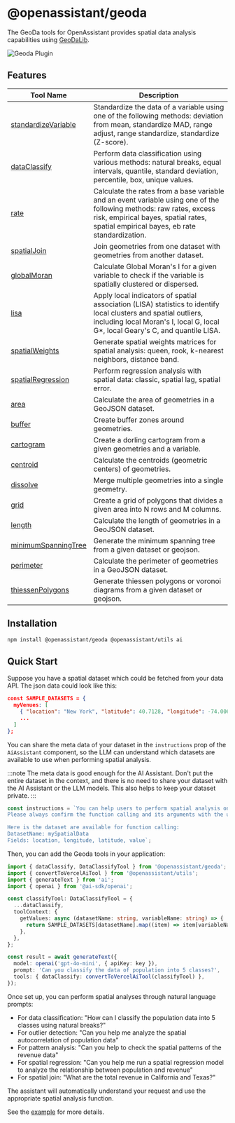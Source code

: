 # @openassistant/geoda

The GeoDa tools for OpenAssistant provides spatial data analysis capabilities using [GeoDaLib](https://geodaopenjs.github.io/geodalib/).

<img src="https://openassistant-doc.vercel.app/img/geoda-tools.png" alt="Geoda Plugin" />

## Features

| Tool Name                                                        | Description                                                                                                                                                                                                  |
| ---------------------------------------------------------------- | ------------------------------------------------------------------------------------------------------------------------------------------------------------------------------------------------------------ |
| [standardizeVariable](/docs/geoda/variables/standardizeVariable) | Standardize the data of a variable using one of the following methods: deviation from mean, standardize MAD, range adjust, range standardize, standardize (Z-score).                                         |
| [dataClassify](/docs/geoda/variables/dataClassify)               | Perform data classification using various methods: natural breaks, equal intervals, quantile, standard deviation, percentile, box, unique values.                                                            |
| [rate](/docs/geoda/variables/rate)                               | Calculate the rates from a base variable and an event variable using one of the following methods: raw rates, excess risk, empirical bayes, spatial rates, spatial empirical bayes, eb rate standardization. |
| [spatialJoin](/docs/geoda/variables/spatialJoin)                 | Join geometries from one dataset with geometries from another dataset.                                                                                                                                       |
| [globalMoran](/docs/geoda/variables/globalMoran)                 | Calculate Global Moran's I for a given variable to check if the variable is spatially clustered or dispersed.                                                                                                |
| [lisa](/docs/geoda/variables/lisa)                               | Apply local indicators of spatial association (LISA) statistics to identify local clusters and spatial outliers, including local Moran's I, local G, local G\*, local Geary's C, and quantile LISA.          |
| [spatialWeights](/docs/geoda/variables/spatialWeights)           | Generate spatial weights matrices for spatial analysis: queen, rook, k-nearest neighbors, distance band.                                                                                                     |
| [spatialRegression](/docs/geoda/variables/spatialRegression)     | Perform regression analysis with spatial data: classic, spatial lag, spatial error.                                                                                                                          |
| [area](/docs/geoda/variables/area)                               | Calculate the area of geometries in a GeoJSON dataset.                                                                                                                                                       |
| [buffer](/docs/geoda/variables/buffer)                           | Create buffer zones around geometries.                                                                                                                                                                       |
| [cartogram](/docs/geoda/variables/cartogram)                     | Create a dorling cartogram from a given geometries and a variable.                                                                                                                                           |
| [centroid](/docs/geoda/variables/centroid)                       | Calculate the centroids (geometric centers) of geometries.                                                                                                                                                   |
| [dissolve](/docs/geoda/variables/dissolve)                       | Merge multiple geometries into a single geometry.                                                                                                                                                            |
| [grid](/docs/geoda/variables/grid)                               | Create a grid of polygons that divides a given area into N rows and M columns.                                                                                                                               |
| [length](/docs/geoda/variables/length)                           | Calculate the length of geometries in a GeoJSON dataset.                                                                                                                                                     |
| [minimumSpanningTree](/docs/geoda/variables/minimumSpanningTree) | Generate the minimum spanning tree from a given dataset or geojson.                                                                                                                                          |
| [perimeter](/docs/geoda/variables/perimeter)                     | Calculate the perimeter of geometries in a GeoJSON dataset.                                                                                                                                                  |
| [thiessenPolygons](/docs/geoda/variables/thiessenPolygons)       | Generate thiessen polygons or voronoi diagrams from a given dataset or geojson.                                                                                                                              |

## Installation

```bash
npm install @openassistant/geoda @openassistant/utils ai
```

## Quick Start

Suppose you have a spatial dataset which could be fetched from your data API. The json data could look like this:

```json
const SAMPLE_DATASETS = {
  myVenues: [
    { "location": "New York", "latitude": 40.7128, "longitude": -74.0060, "value": 12500000 },
    ...
  ]
};
```

You can share the meta data of your dataset in the `instructions` prop of the `AiAssistant` component, so the LLM can understand which datasets are available to use when performing spatial analysis.

:::note
The meta data is good enough for the AI Assistant. Don't put the entire dataset in the context, and there is no need to share your dataset with the AI Assistant or the LLM models. This also helps to keep your dataset private.
:::

```js
const instructions = `You can help users to perform spatial analysis on a dataset.
Please always confirm the function calling and its arguments with the user.

Here is the dataset are available for function calling:
DatasetName: mySpatialData
Fields: location, longitude, latitude, value`;
```

Then, you can add the Geoda tools in your application:

```typescript
import { dataClassify, DataClassifyTool } from '@openassistant/geoda';
import { convertToVercelAiTool } from '@openassistant/utils';
import { generateText } from 'ai';
import { openai } from '@ai-sdk/openai';

const classifyTool: DataClassifyTool = {
  ...dataClassify,
  toolContext: {
    getValues: async (datasetName: string, variableName: string) => {
      return SAMPLE_DATASETS[datasetName].map((item) => item[variableName]);
    },
  },
};

const result = await generateText({
  model: openai('gpt-4o-mini', { apiKey: key }),
  prompt: 'Can you classify the data of population into 5 classes?',
  tools: { dataClassify: convertToVercelAiTool(classifyTool) },
});
```

Once set up, you can perform spatial analyses through natural language prompts:

- For data classification: "How can I classify the population data into 5 classes using natural breaks?"
- For outlier detection: "Can you help me analyze the spatial autocorrelation of population data"
- For pattern analysis: "Can you help to check the spatial patterns of the revenue data"
- For spatial regression: "Can you help me run a spatial regression model to analyze the relationship between population and revenue"
- For spatial join: "What are the total revenue in California and Texas?"

The assistant will automatically understand your request and use the appropriate spatial analysis function.

See the [example](https://github.com/geodaopenjs/openassistant/tree/main/examples/geoda_tools) for more details.
